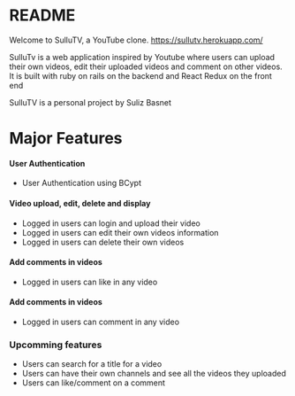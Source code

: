 # README

Welcome to SulluTV, a YouTube clone. https://sullutv.herokuapp.com/

SulluTv is a web application inspired by Youtube where users can upload their own videos, edit their uploaded videos and comment on other videos. It is built with ruby on rails on the backend and React Redux on the front end

SulluTV is a personal project by Suliz Basnet

# Major Features

#### User Authentication
  * User Authentication using BCypt
  
#### Video upload, edit, delete and display 
  * Logged in users can login and upload their video
  * Logged in users can edit their own videos information 
  * Logged in users can delete their own videos
  
#### Add comments in videos
  * Logged in users can like in any video
  
#### Add comments in videos
  * Logged in users can comment in any video
  
### Upcomming features
  * Users can search for a title for a video
  * Users can have their own channels and see all the videos they uploaded 
  * Users can like/comment on a comment 


